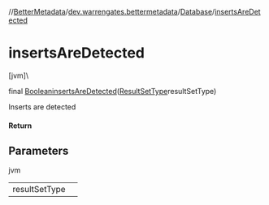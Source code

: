 //[BetterMetadata](../../../index.md)/[dev.warrengates.bettermetadata](../index.md)/[Database](index.md)/[insertsAreDetected](inserts-are-detected.md)

# insertsAreDetected

[jvm]\

final [Boolean](https://docs.oracle.com/javase/8/docs/api/java/lang/Boolean.html)[insertsAreDetected](inserts-are-detected.md)([ResultSetType](../-result-set-type/index.md)resultSetType)

Inserts are detected

#### Return

## Parameters

jvm

| | |
|---|---|
| resultSetType |  |
